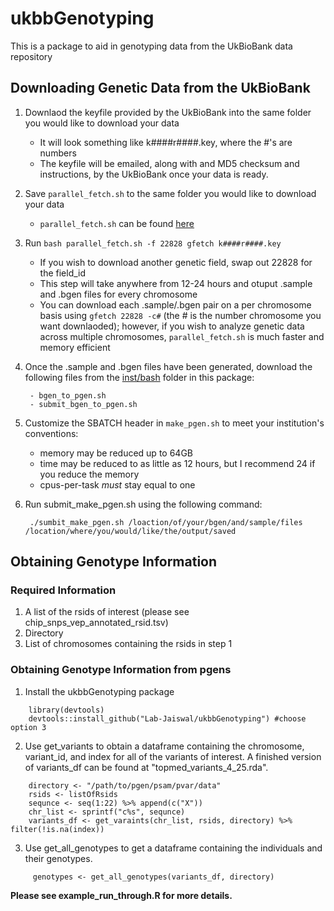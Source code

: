 # ukbbGenotyping
This is a package to aid in genotyping data from the UkBioBank data repository 

## Downloading Genetic Data from the UkBioBank

1. Downlaod the keyfile provided by the UkBioBank into the same folder you would like to download your data
    * It will look something like k####r####.key, where the #'s are numbers
    * The keyfile will be emailed, along with and MD5 checksum and instructions, by the UkBioBank once your data is ready.
3. Save `parallel_fetch.sh` to the same folder you would like to download your data
    * `parallel_fetch.sh` can be found [here](https://github.com/neurodatascience/ukbm)
5. Run `bash parallel_fetch.sh -f 22828 gfetch k####r####.key`
    * If you wish to download another genetic field, swap out 22828 for the field_id
    * This step will take anywhere from 12-24 hours and otuput .sample and .bgen files for every chromosome
    * You can download each .sample/.bgen pair on a per chromosome basis using `gfetch 22828 -c#` (the # is the number chromosome you want downlaoded); however, if you wish to analyze genetic data across multiple chromosomes, `parallel_fetch.sh` is much faster and memory efficient
7. Once the .sample and .bgen files have been generated, download the following files from the [inst/bash](https://github.com/Lab-Jaiswal/ukbbGenotyping/tree/main/inst/bash) folder in this package:
        
        - bgen_to_pgen.sh
        - submit_bgen_to_pgen.sh
8. Customize the SBATCH header in `make_pgen.sh` to meet your institution's conventions:
    * memory may be reduced up to 64GB
    * time may be reduced to as little as 12 hours, but I recommend 24 if you reduce the memory
    * cpus-per-task *must* stay equal to one
9. Run submit_make_pgen.sh using the following command:

        ./sumbit_make_pgen.sh /loaction/of/your/bgen/and/sample/files /location/where/you/would/like/the/output/saved

## Obtaining Genotype Information
### Required Information
1. A list of the rsids of interest (please see chip_snps_vep_annotated_rsid.tsv)
2. Directory
3. List of chromosomes containing the rsids in step 1

### Obtaining Genotype Information from pgens
1. Install the ukbbGenotyping package
````
    library(devtools)
    devtools::install_github("Lab-Jaiswal/ukbbGenotyping") #choose option 3
````
2. Use get_variants to obtain a dataframe containing the chromosome, variant_id, and index for all of the variants of interest. A finished version of variants_df can be found at "topmed_variants_4_25.rda".
````
    directory <- "/path/to/pgen/psam/pvar/data"
    rsids <- listOfRsids
    sequnce <- seq(1:22) %>% append(c("X"))
    chr_list <- sprintf("c%s", sequnce)
    variants_df <- get_varaints(chr_list, rsids, directory) %>% filter(!is.na(index))
````

3. Use get_all_genotypes to get a dataframe containing the individuals and their genotypes.
````
     genotypes <- get_all_genotypes(variants_df, directory)
````

**__Please see example_run_through.R for more details.__**
